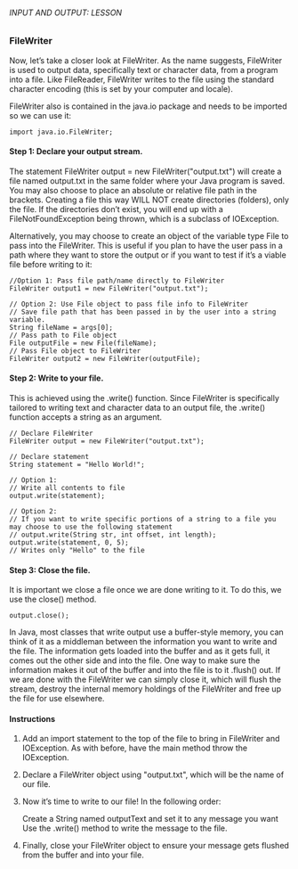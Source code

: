 ###### INPUT AND OUTPUT: LESSON

### FileWriter

Now, let’s take a closer look at FileWriter. As the name suggests, FileWriter is used to output data, specifically text or character data, from a program into a file. Like FileReader, FileWriter writes to the file using the standard character encoding (this is set by your computer and locale).

FileWriter also is contained in the java.io package and needs to be imported so we can use it:
```
import java.io.FileWriter;
```

#### Step 1: Declare your output stream.

The statement FileWriter output = new FileWriter("output.txt") will create a file named output.txt in the same folder where your Java program is saved. You may also choose to place an absolute or relative file path in the brackets. Creating a file this way WILL NOT create directories (folders), only the file. If the directories don’t exist, you will end up with a FileNotFoundException being thrown, which is a subclass of IOException.

Alternatively, you may choose to create an object of the variable type File to pass into the FileWriter. This is useful if you plan to have the user pass in a path where they want to store the output or if you want to test if it’s a viable file before writing to it:
```
//Option 1: Pass file path/name directly to FileWriter
FileWriter output1 = new FileWriter("output.txt");
 
// Option 2: Use File object to pass file info to FileWriter
// Save file path that has been passed in by the user into a string variable.
String fileName = args[0];
// Pass path to File object
File outputFile = new File(fileName);
// Pass File object to FileWriter
FileWriter output2 = new FileWriter(outputFile);
```

#### Step 2: Write to your file.

This is achieved using the .write() function. Since FileWriter is specifically tailored to writing text and character data to an output file, the .write() function accepts a string as an argument.
```
// Declare FileWriter
FileWriter output = new FileWriter("output.txt");
 
// Declare statement
String statement = "Hello World!";
 
// Option 1:
// Write all contents to file
output.write(statement);
 
// Option 2:
// If you want to write specific portions of a string to a file you may choose to use the following statement
// output.write(String str, int offset, int length);
output.write(statement, 0, 5);
// Writes only "Hello" to the file
```

#### Step 3: Close the file.

It is important we close a file once we are done writing to it. To do this, we use the close() method.
```
output.close();
```
In Java, most classes that write output use a buffer-style memory, you can think of it as a middleman between the information you want to write and the file. The information gets loaded into the buffer and as it gets full, it comes out the other side and into the file. One way to make sure the information makes it out of the buffer and into the file is to it .flush() out. If we are done with the FileWriter we can simply close it, which will flush the stream, destroy the internal memory holdings of the FileWriter and free up the file for use elsewhere.

#### Instructions

1. Add an import statement to the top of the file to bring in FileWriter and IOException. As with before, have the main method throw the IOException.

2. Declare a FileWriter object using "output.txt", which will be the name of our file.

3. Now it’s time to write to our file! In the following order:

    Create a String named outputText and set it to any message you want
    Use the .write() method to write the message to the file.

4. Finally, close your FileWriter object to ensure your message gets flushed from the buffer and into your file.